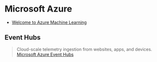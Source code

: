 # Microsoft Azure

- [Welcome to Azure Machine Learning](https://studio.azureml.net/)

## Event Hubs

> Cloud-scale telemetry ingestion from websites, apps, and devices. [Microsoft Azure Event Hubs](https://azure.microsoft.com/en-us/services/event-hubs/)

